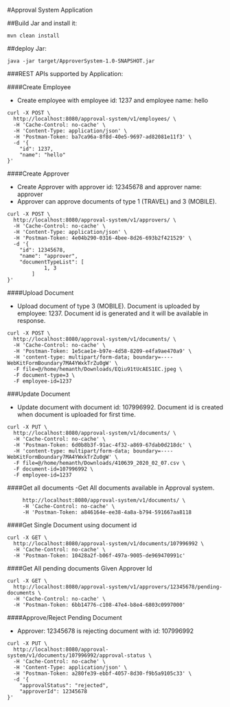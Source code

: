 #Approval System Application

##Build Jar and install it:
```
mvn clean install
```
##deploy Jar:
```
java -jar target/ApproverSystem-1.0-SNAPSHOT.jar 
```

###REST APIs supported by Application:

####Create Employee

- Create employee with employee id: 1237 and employee name: hello
```$xslt
curl -X POST \
  http://localhost:8080/approval-system/v1/employees/ \
  -H 'Cache-Control: no-cache' \
  -H 'Content-Type: application/json' \
  -H 'Postman-Token: ba7ca96a-8f8d-40e5-9697-ad82081e11f3' \
  -d '{
	"id": 1237,
	"name": "hello"
}'
```

####Create Approver

- Create Approver with approver id: 12345678 and approver name: approver
- Approver can approve documents of type 1 (TRAVEL) and 3 (MOBILE).

```$xslt
curl -X POST \
  http://localhost:8080/approval-system/v1/approvers/ \
  -H 'Cache-Control: no-cache' \
  -H 'Content-Type: application/json' \
  -H 'Postman-Token: 4e04b290-0316-4bee-8d26-693b2f421529' \
  -d '{
	"id": 12345678,
	"name": "approver",
	"documentTypeList": [
			1, 3
		]
}'
```

####Upload Document
- Upload document of type 3 (MOBILE). Document is uploaded by employee:  1237.  Document id is generated and it will be available in response.
```$xslt
curl -X POST \
  http://localhost:8080/approval-system/v1/documents/ \
  -H 'Cache-Control: no-cache' \
  -H 'Postman-Token: 1e5cae1e-b97e-4d58-8209-e4fa9ae470a9' \
  -H 'content-type: multipart/form-data; boundary=----WebKitFormBoundary7MA4YWxkTrZu0gW' \
  -F file=@/home/hemanth/Downloads/EQiu91tUcAES1EC.jpeg \
  -F document-type=3 \
  -F employee-id=1237
```

###Update Document

- Update document with document id: 107996992. Document id is created when document is uploaded for first time.

```$xslt
curl -X PUT \
  http://localhost:8080/approval-system/v1/documents/ \
  -H 'Cache-Control: no-cache' \
  -H 'Postman-Token: 6d0b8b3f-91ac-4f32-a869-67dab0d218dc' \
  -H 'content-type: multipart/form-data; boundary=----WebKitFormBoundary7MA4YWxkTrZu0gW' \
  -F file=@/home/hemanth/Downloads/410639_2020_02_07.csv \
  -F document-id=107996992 \
  -F employee-id=1237
```

####Get all documents
-Get All documents available in Approval system.

```curl -X GET \
     http://localhost:8080/approval-system/v1/documents/ \
     -H 'Cache-Control: no-cache' \
     -H 'Postman-Token: a846164e-ee38-4a8a-b794-591667aa8118
```

####Get Single Document using document id
```$xslt
curl -X GET \
  http://localhost:8080/approval-system/v1/documents/107996992 \
  -H 'Cache-Control: no-cache' \
  -H 'Postman-Token: 10428a2f-b06f-497a-9005-de969470991c'
```

####Get All pending documents Given Approver Id
```$xslt
curl -X GET \
  http://localhost:8080/approval-system/v1/approvers/12345678/pending-documents \
  -H 'Cache-Control: no-cache' \
  -H 'Postman-Token: 6bb14776-c108-47e4-b8e4-6803c0997000'
```

####Approve/Reject Pending Document
- Approver: 12345678 is rejecting document with id: 107996992

```$xslt
curl -X PUT \
  http://localhost:8080/approval-system/v1/documents/107996992/approval-status \
  -H 'Cache-Control: no-cache' \
  -H 'Content-Type: application/json' \
  -H 'Postman-Token: a280fe39-ebbf-4057-8d30-f9b5a9105c33' \
  -d '{
	"approvalStatus": "rejected",
	"approverId": 12345678
}'
```